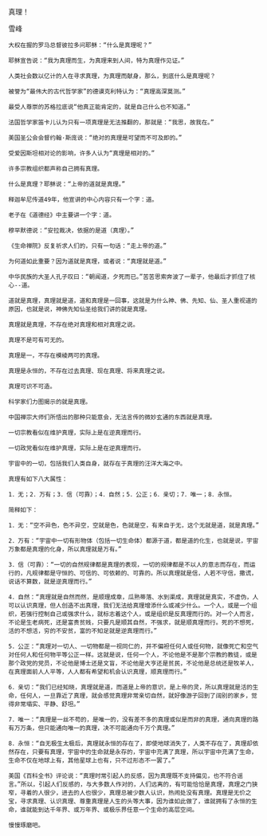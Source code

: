 真理！

雪峰


    大权在握的罗马总督彼拉多问耶稣：“什么是真理呢？”

    耶稣宣告说：“我为真理而生，为真理来到人间，特为真理作见证。”

    人类社会数以亿计的人在寻求真理，为真理而献身，那么，到底什么是真理呢？

    被誉为“最伟大的古代哲学家”的德谟克利特认为：“真理高深莫测。”

    最受人尊崇的苏格拉底说“他真正能肯定的，就是自己什么也不知道。”

    法国哲学家笛卡儿认为只有一项真理是无法推翻的，那就是：“我思，故我在。”

    美国圣公会会督约翰·斯庞说：“绝对的真理是可望而不可及即的。”

    受爱因斯坦相对论的影响，许多人认为“真理是相对的。”

    许多宗教组织都声称自己拥有真理。

    什么是真理？耶稣说：“上帝的道就是真理。”

    释迦牟尼传道49年，他宣讲的中心内容只有一个字：道。

    老子在《道德经》中主要讲一个字：道。

    穆罕默德说：“安拉裁决，依据的是道（真理）。”

    《生命禅院》反复祈求人们的，只有一句话：“走上帝的道。”

    为何道如此重要？因为道就是真理，或者说：“真理就是道。”

    中华民族的大圣人孔子叹曰：“朝闻道，夕死而已。”苦苦思索奔波了一辈子，他最后才抓住了核心--道。

    道就是真理，真理就是道，道和真理是一回事，这就是为什么神、佛、先知、仙、圣人重视道的原因，也就是说，神佛先知仙圣给我们讲的就是真理。

    真理就是真理，不存在绝对真理和相对真理之说。

    真理不是可有可无的。

    真理是一，不存在模棱两可的真理。

    真理是永恒的，不存在过去真理、现在真理、将来真理之说。

    真理可识不可造。

    科学家们力图揭示的就是真理。

    中国禅宗大师们所悟出的那种只能意会，无法言传的微妙玄通的东西就是真理。

    一切宗教看似在维护真理，实际上是在逆真理而行。

    一切政党看似在维护真理，实际上是在逆真理而行。

    宇宙中的一切，包括我们人类自身，就存在于真理的汪洋大海之中。

    真理有如下八大属性：

    1．无；2．万有；3．信（可靠）；4．自然；5．公正；6．亲切；7．唯一；8．永恒。

    简释如下：

    1．无：“空不异色，色不异空，空就是色，色就是空，有来自于无，这个无就是道，就是真理。”

    2．万有：“宇宙中一切有形物体（包括一切生命体）都源于道，都是道的化生，也就是说，宇宙万象都是真理的化身，所以真理就是万有。”

    3．信（可靠）：“一切的自然规律都是真理的表现，一切的规律都是不以人的意志而存在，而运行的，凡规律都是守恒的、可信的、可依赖的、可靠的。所以真理就是信，人若不守信，撒谎，说话不算数，就是逆真理而行。”

    4．自然：“真理就是自然而然，是顺理成章，瓜熟蒂落、水到渠成，真理就是真实，不虚伪，人可以认识真理，但人创造不出真理，我们无法给真理增添什么或减少什么。一个人，或是一个组织，若强行控制自己或强求什么，就标志着这个人，或是组织是反真理而行的。对一个人而言，不论是生老病死，还是富贵贫贱，只要凡是顺其自然，不强求，就是顺真理而行。死的不想死，活的不想活，穷的不安贫，富的不知足就是逆真理而行。”

    5．公正：“真理对一切人、一切物都是一视同仁的，并不偏袒任何人或任何物，就像死亡和空气对任何人和任何物平等公正一样。这就是说，任何一个人，不论他是不是那个宗教的教徒，或是那个政党的党员，不论他是博士还是文盲，不论他是大亨还是贫民，不论他是总统还是牧羊人，在真理面前人人平等，人人都有希望和机会认识真理，顺真理而行。”

    6．亲切：“我们已经知晓，真理就是道，而道是上帝的意识，是上帝的灵，所以真理就是活的生命，任何人，一旦靠近了真理，就会感觉真理非常亲切自然，就好像游子回到了阔别的家乡，觉得非常塌实、平静、舒坦。”

    7．唯一：“真理是一丝不苟的，是唯一的，没有差不多的真理或似是而非的真理，通向真理的路有万万条，但只能通向唯一的真理，决不可能通向千万个真理。”

    8．永恒：“自无极生太极后，真理就永恒的存在了，即使地球消失了，人类不存在了，真理却依然存在，只要有真理，宇宙中的生命就是永存的，宇宙中充满了真理，所以宇宙中充满了生命，生命不仅在地球上有，其他星球上也有，只不过形态不一罢了。”

    美国《百科全书》评论说：“真理时常引起人的反感，因为真理既不支持偏见，也不符合谣言。”所以，引起人们反感的，与大多数人作对的，人们远离的，有可能恰恰是真理，真理之门狭窄，寻着的人很少，进去的人也很少，真理总被少数人认识，热闹处没有真理。真理是无价之宝，寻求真理、认识真理、尊重真理是人生的头等大事，因为谁如此做了，谁就拥有了永恒的生命，谁就能到达千年界、或万年界、或极乐界任意一个生命的高层空间。

    慢慢琢磨吧。



